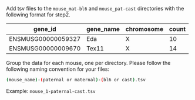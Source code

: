 Add tsv files to the `mouse_mat-bl6` and `mouse_pat-cast` directories with the following format for step2.

| gene_id            | gene_name | chromosome | count |
| ------------------ | --------- | ---------- | ----- |
| ENSMUSG00000059327 | Eda       | X          | 10    |
| ENSMUSG00000009670 | Tex11     | X          | 14    |

Group the data for each mouse, one per directory. Please follow the following naming convention for your files:

```bash
(mouse_name)-(paternal or maternal)-(bl6 or cast).tsv
```

Example: `mouse_1-paternal-cast.tsv`